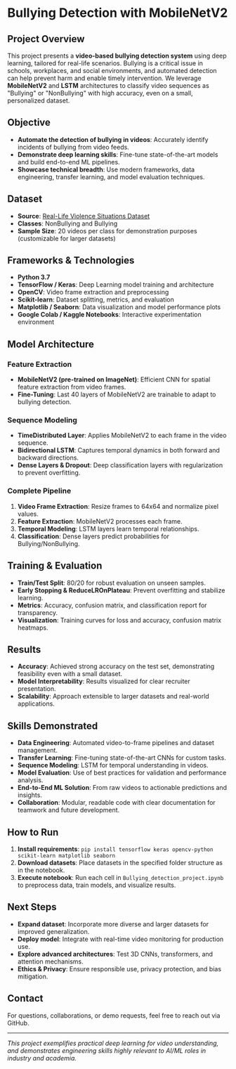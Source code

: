 # Bullying Detection with MobileNetV2

## Project Overview

This project presents a **video-based bullying detection system** using deep learning, tailored for real-life scenarios. Bullying is a critical issue in schools, workplaces, and social environments, and automated detection can help prevent harm and enable timely intervention. We leverage **MobileNetV2** and **LSTM** architectures to classify video sequences as "Bullying" or "NonBullying" with high accuracy, even on a small, personalized dataset.

## Objective

- **Automate the detection of bullying in videos**: Accurately identify incidents of bullying from video feeds.
- **Demonstrate deep learning skills**: Fine-tune state-of-the-art models and build end-to-end ML pipelines.
- **Showcase technical breadth**: Use modern frameworks, data engineering, transfer learning, and model evaluation techniques.

## Dataset

- **Source**: [Real-Life Violence Situations Dataset](https://www.kaggle.com/datasets/mohamedmustafa/real-life-violence-situations-dataset)
- **Classes**: NonBullying and Bullying
- **Sample Size**: 20 videos per class for demonstration purposes (customizable for larger datasets)

## Frameworks & Technologies

- **Python 3.7**
- **TensorFlow / Keras**: Deep Learning model training and architecture
- **OpenCV**: Video frame extraction and preprocessing
- **Scikit-learn**: Dataset splitting, metrics, and evaluation
- **Matplotlib / Seaborn**: Data visualization and model performance plots
- **Google Colab / Kaggle Notebooks**: Interactive experimentation environment

## Model Architecture

### Feature Extraction

- **MobileNetV2 (pre-trained on ImageNet)**: Efficient CNN for spatial feature extraction from video frames.
- **Fine-Tuning**: Last 40 layers of MobileNetV2 are trainable to adapt to bullying detection.

### Sequence Modeling

- **TimeDistributed Layer**: Applies MobileNetV2 to each frame in the video sequence.
- **Bidirectional LSTM**: Captures temporal dynamics in both forward and backward directions.
- **Dense Layers & Dropout**: Deep classification layers with regularization to prevent overfitting.

### Complete Pipeline

1. **Video Frame Extraction**: Resize frames to 64x64 and normalize pixel values.
2. **Feature Extraction**: MobileNetV2 processes each frame.
3. **Temporal Modeling**: LSTM layers learn temporal relationships.
4. **Classification**: Dense layers predict probabilities for Bullying/NonBullying.

## Training & Evaluation

- **Train/Test Split**: 80/20 for robust evaluation on unseen samples.
- **Early Stopping & ReduceLROnPlateau**: Prevent overfitting and stabilize learning.
- **Metrics**: Accuracy, confusion matrix, and classification report for transparency.
- **Visualization**: Training curves for loss and accuracy, confusion matrix heatmaps.

## Results

- **Accuracy**: Achieved strong accuracy on the test set, demonstrating feasibility even with a small dataset.
- **Model Interpretability**: Results visualized for clear recruiter presentation.
- **Scalability**: Approach extensible to larger datasets and real-world applications.

## Skills Demonstrated

- **Data Engineering**: Automated video-to-frame pipelines and dataset management.
- **Transfer Learning**: Fine-tuning state-of-the-art CNNs for custom tasks.
- **Sequence Modeling**: LSTM for temporal understanding in videos.
- **Model Evaluation**: Use of best practices for validation and performance analysis.
- **End-to-End ML Solution**: From raw videos to actionable predictions and insights.
- **Collaboration**: Modular, readable code with clear documentation for teamwork and future development.

## How to Run

1. **Install requirements**: `pip install tensorflow keras opencv-python scikit-learn matplotlib seaborn`
2. **Download datasets**: Place datasets in the specified folder structure as in the notebook.
3. **Execute notebook**: Run each cell in `Bullying_detection_project.ipynb` to preprocess data, train models, and visualize results.

## Next Steps

- **Expand dataset**: Incorporate more diverse and larger datasets for improved generalization.
- **Deploy model**: Integrate with real-time video monitoring for production use.
- **Explore advanced architectures**: Test 3D CNNs, transformers, and attention mechanisms.
- **Ethics & Privacy**: Ensure responsible use, privacy protection, and bias mitigation.

## Contact

For questions, collaborations, or demo requests, feel free to reach out via GitHub.

---

*This project exemplifies practical deep learning for video understanding, and demonstrates engineering skills highly relevant to AI/ML roles in industry and academia.*
